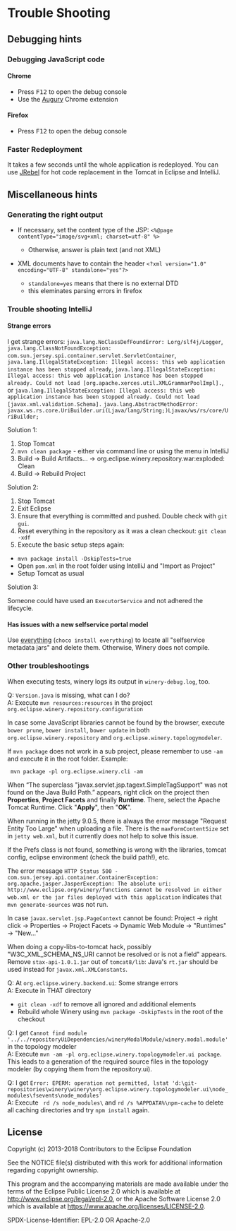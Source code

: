 # Trouble Shooting

## Debugging hints

### Debugging JavaScript code

#### Chrome

- Press <kbd>F12</kbd> to open the debug console
- Use the [Augury](https://chrome.google.com/webstore/detail/augury/elgalmkoelokbchhkhacckoklkejnhcd) Chrome extension

#### Firefox

- Press <kbd>F12</kbd> to open the debug console

### Faster Redeployment

It takes a few seconds until the whole application is redeployed.
You can use [JRebel](http://www.jrebel.com) for hot code replacement in the Tomcat in Eclipse and IntelliJ.

## Miscellaneous hints

### Generating the right output

* If necessary, set the content type of the JSP: `<%@page contentType="image/svg+xml; charset=utf-8" %>`
  * Otherwise, answer is plain text (and not XML)

* XML documents have to contain the header `<?xml version="1.0" encoding="UTF-8" standalone="yes"?>`
  * `standalone=yes` means that there is no external DTD
  * this eleminates parsing errors in firefox

### Trouble shooting IntelliJ

#### Strange errors
I get strange errors:
    `java.lang.NoClassDefFoundError: Lorg/slf4j/Logger`,
    `java.lang.ClassNotFoundException: com.sun.jersey.spi.container.servlet.ServletContainer`,
    `java.lang.IllegalStateException: Illegal access: this web application instance has been stopped already`,
    `java.lang.IllegalStateException: Illegal access: this web application instance has been stopped already. Could not load [org.apache.xerces.util.XMLGrammarPoolImpl].`, or
    `java.lang.IllegalStateException: Illegal access: this web application instance has been stopped already. Could not load [javax.xml.validation.Schema].`
    `java.lang.AbstractMethodError: javax.ws.rs.core.UriBuilder.uri(Ljava/lang/String;)Ljavax/ws/rs/core/UriBuilder;`

Solution 1:

1. Stop Tomcat
2. `mvn clean package` - either via command line or using the menu in IntelliJ
3. Build -> Build Artifacts... -> org.eclipse.winery.repository.war:exploded: Clean
4. Build -> Rebuild Project

Solution 2:

1. Stop Tomcat
2. Exit Eclipse
3. Ensure that everything is committed and pushed. Double check with `git gui`.
4. Reset everything in the repository as it was a clean checkout: `git clean -xdf`
5. Execute the basic setup steps again:
  - `mvn package install -DskipTests=true`
  - Open `pom.xml` in the root folder using IntelliJ and "Import as Project"
  - Setup Tomcat as usual

Solution 3:

Someone could have used an `ExecutorService` and not adhered the lifecycle.

#### Has issues with a new selfservice portal model

Use [everything](https://www.voidtools.com/) (`choco install everything`) to locate all "selfservice metadata jars" and delete them.
Otherwise, Winery does not compile.

### Other troubleshootings

When executing tests, winery logs its output in `winery-debug.log`, too.

Q: `Version.java` is missing, what can I do?  
A: Execute `mvn resources:resources` in the project `org.eclipse.winery.repository.configuration`

In case some JavaScript libraries cannot be found by the browser, execute `bower prune`, `bower install`, `bower update` in both `org.eclipse.winery.repository` and `org.eclipse.winery.topologymodeler`.

If `mvn package` does not work in a sub project, please remember to use `-am` and execute it in the root folder. Example:

     mvn package -pl org.eclipse.winery.cli -am

When “The superclass "javax.servlet.jsp.tagext.SimpleTagSupport" was not found on the Java Build Path.”
appears, right click on the project then **Properties**, **Project Facets** and finally **Runtime**.
There, select the Apache Tomcat Runtime. Click "**Apply**", then "**OK**".

When running in the jetty 9.0.5, there is always the error message "Request Entity Too Large" when uploading a file.
There is the `maxFormContentSize` set in `jetty web.xml`, but it currently does not help to solve this issue.

If the Prefs class is not found, something is wrong with the libraries, tomcat config, eclipse environment (check
the build path!), etc.

The error message
`HTTP Status 500 - com.sun.jersey.api.container.ContainerException: org.apache.jasper.JasperException: The absolute uri: http://www.eclipse.org/winery/functions cannot be resolved in either web.xml or the jar files deployed with this application` indicates that `mvn generate-sources` was not run.

In case `javax.servlet.jsp.PageContext` cannot be found:
Project -> right click -> Properties -> Project Facets -> Dynamic Web Module -> "Runtimes" -> "New..."

When doing a copy-libs-to-tomcat hack, possibly "W3C_XML_SCHEMA_NS_URI cannot be resolved or is not a field" appears.
Remove `stax-api-1.0.1.jar` out of `tomcat8/lib`: Java's `rt.jar` should be used instead for `javax.xml.XMLConstants`.

Q: At `org.eclipse.winery.backend.ui`: Some strange errors  
A: Execute in THAT directory
- `git clean -xdf` to remove all ignored and additional elements
- Rebuild whole Winery using `mvn package -DskipTests` in the root of the checkout

Q: I get `Cannot find module '../../repositoryUiDependencies/wineryModalModule/winery.modal.module'` in the topology modeler  
A: Execute `mvn -am -pl org.eclipse.winery.topologymodeler.ui package`.
   This leads to a generation of the required source files in the topology modeler (by copying them from the repository.ui).

Q: I get `Error: EPERM: operation not permitted, lstat 'd:\git-repositories\winery\winery\org.eclipse.winery.topologymodeler.ui\node_modules\fsevents\node_modules'`  
A: Execute ` rd /s node_modules\` and `rd /s %APPDATA%\npm-cache` to delete all caching directories and try `npm install` again.

## License

Copyright (c) 2013-2018 Contributors to the Eclipse Foundation

See the NOTICE file(s) distributed with this work for additional
information regarding copyright ownership.

This program and the accompanying materials are made available under the
terms of the Eclipse Public License 2.0 which is available at
http://www.eclipse.org/legal/epl-2.0, or the Apache Software License 2.0
which is available at https://www.apache.org/licenses/LICENSE-2.0.

SPDX-License-Identifier: EPL-2.0 OR Apache-2.0
